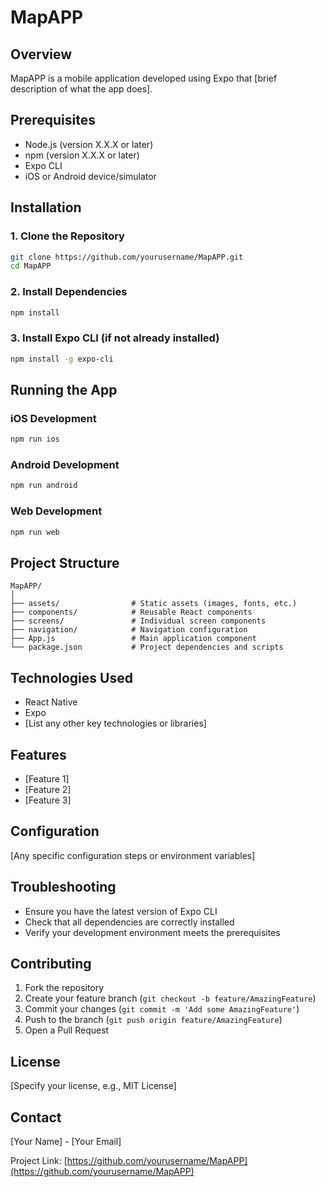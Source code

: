 # MapAPP

## Overview
MapAPP is a mobile application developed using Expo that [brief description of what the app does].

## Prerequisites
- Node.js (version X.X.X or later)
- npm (version X.X.X or later)
- Expo CLI
- iOS or Android device/simulator

## Installation

### 1. Clone the Repository
```bash
git clone https://github.com/yourusername/MapAPP.git
cd MapAPP
```

### 2. Install Dependencies
```bash
npm install
```

### 3. Install Expo CLI (if not already installed)
```bash
npm install -g expo-cli
```

## Running the App

### iOS Development
```bash
npm run ios
```

### Android Development
```bash
npm run android
```

### Web Development
```bash
npm run web
```

## Project Structure
```
MapAPP/
│
├── assets/                # Static assets (images, fonts, etc.)
├── components/            # Reusable React components
├── screens/               # Individual screen components
├── navigation/            # Navigation configuration
├── App.js                 # Main application component
└── package.json           # Project dependencies and scripts
```

## Technologies Used
- React Native
- Expo
- [List any other key technologies or libraries]

## Features
- [Feature 1]
- [Feature 2]
- [Feature 3]

## Configuration
[Any specific configuration steps or environment variables]

## Troubleshooting
- Ensure you have the latest version of Expo CLI
- Check that all dependencies are correctly installed
- Verify your development environment meets the prerequisites

## Contributing
1. Fork the repository
2. Create your feature branch (`git checkout -b feature/AmazingFeature`)
3. Commit your changes (`git commit -m 'Add some AmazingFeature'`)
4. Push to the branch (`git push origin feature/AmazingFeature`)
5. Open a Pull Request

## License
[Specify your license, e.g., MIT License]

## Contact
[Your Name] - [Your Email]

Project Link: [https://github.com/yourusername/MapAPP](https://github.com/yourusername/MapAPP)